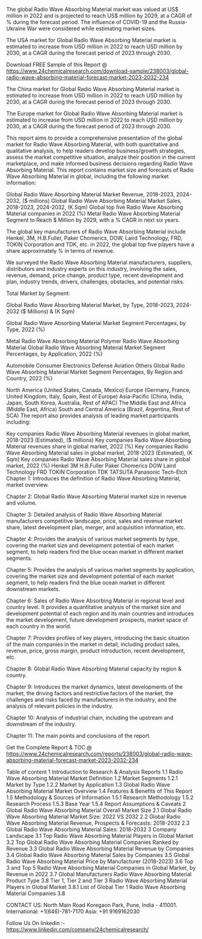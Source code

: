 The global Radio Wave Absorbing Material market was valued at US$ million in 2022 and is projected to reach US$ million by 2029, at a CAGR of % during the forecast period. The influence of COVID-19 and the Russia-Ukraine War were considered while estimating market sizes.

The USA market for Global  Radio Wave Absorbing Material  market is estimated to increase from USD million in 2022 to reach USD million by 2030, at a CAGR during the forecast period of 2023 through 2030.

Download FREE Sample of this Report @ https://www.24chemicalresearch.com/download-sample/238003/global-radio-wave-absorbing-material-forecast-market-2023-2032-234

The China market for Global  Radio Wave Absorbing Material  market is estimated to increase from USD million in 2022 to reach USD million by 2030, at a CAGR during the forecast period of 2023 through 2030.

The Europe market for Global  Radio Wave Absorbing Material  market is estimated to increase from USD million in 2022 to reach USD million by 2030, at a CAGR during the forecast period of 2023 through 2030.

This report aims to provide a comprehensive presentation of the global market for Radio Wave Absorbing Material, with both quantitative and qualitative analysis, to help readers develop business/growth strategies, assess the market competitive situation, analyze their position in the current marketplace, and make informed business decisions regarding Radio Wave Absorbing Material. This report contains market size and forecasts of Radio Wave Absorbing Material in global, including the following market information:

Global Radio Wave Absorbing Material Market Revenue, 2018-2023, 2024-2032, ($ millions)
Global Radio Wave Absorbing Material Market Sales, 2018-2023, 2024-2032, (K Sqm)
Global top five Radio Wave Absorbing Material companies in 2022 (%)
Metal Radio Wave Absorbing Material Segment to Reach $ Million by 2029, with a % CAGR in next six years.

The global key manufacturers of Radio Wave Absorbing Material include Henkel, 3M, H.B.Fuller, Paker Chomerics, DOW, Laird Technology, FRD, TOKIN Corporation and TDK, etc. in 2022, the global top five players have a share approximately % in terms of revenue.

We surveyed the Radio Wave Absorbing Material manufacturers, suppliers, distributors and industry experts on this industry, involving the sales, revenue, demand, price change, product type, recent development and plan, industry trends, drivers, challenges, obstacles, and potential risks.

Total Market by Segment:

Global Radio Wave Absorbing Material Market, by Type, 2018-2023, 2024-2032 ($ Millions) & (K Sqm)

Global Radio Wave Absorbing Material Market Segment Percentages, by Type, 2022 (%)

Metal Radio Wave Absorbing Material
Polymer Radio Wave Absorbing Material
Global Radio Wave Absorbing Material Market Segment Percentages, by Application, 2022 (%)

Automobile
Consumer Electronics
Defense Aviation
Others
Global Radio Wave Absorbing Material Market Segment Percentages, By Region and Country, 2022 (%)

North America (United States, Canada, Mexico)
Europe (Germany, France, United Kingdom, Italy, Spain, Rest of Europe)
Asia-Pacific (China, India, Japan, South Korea, Australia, Rest of APAC)
The Middle East and Africa (Middle East, Africa)
South and Central America (Brazil, Argentina, Rest of SCA)
The report also provides analysis of leading market participants including:

Key companies Radio Wave Absorbing Material revenues in global market, 2018-2023 (Estimated), ($ millions)
Key companies Radio Wave Absorbing Material revenues share in global market, 2022 (%)
Key companies Radio Wave Absorbing Material sales in global market, 2018-2023 (Estimated), (K Sqm)
Key companies Radio Wave Absorbing Material sales share in global market, 2022 (%)
Henkel
3M
H.B.Fuller
Paker Chomerics
DOW
Laird Technology
FRD
TOKIN Corporation
TDK
TATSUTA
Panasonic
Tech-Etch
Chapter 1: Introduces the definition of Radio Wave Absorbing Material, market overview.

Chapter 2: Global Radio Wave Absorbing Material market size in revenue and volume.

Chapter 3: Detailed analysis of Radio Wave Absorbing Material manufacturers competitive landscape, price, sales and revenue market share, latest development plan, merger, and acquisition information, etc.

Chapter 4: Provides the analysis of various market segments by type, covering the market size and development potential of each market segment, to help readers find the blue ocean market in different market segments.

Chapter 5: Provides the analysis of various market segments by application, covering the market size and development potential of each market segment, to help readers find the blue ocean market in different downstream markets.

Chapter 6: Sales of Radio Wave Absorbing Material in regional level and country level. It provides a quantitative analysis of the market size and development potential of each region and its main countries and introduces the market development, future development prospects, market space of each country in the world.

Chapter 7: Provides profiles of key players, introducing the basic situation of the main companies in the market in detail, including product sales, revenue, price, gross margin, product introduction, recent development, etc.

Chapter 8: Global Radio Wave Absorbing Material capacity by region & country.

Chapter 9: Introduces the market dynamics, latest developments of the market, the driving factors and restrictive factors of the market, the challenges and risks faced by manufacturers in the industry, and the analysis of relevant policies in the industry.

Chapter 10: Analysis of industrial chain, including the upstream and downstream of the industry.

Chapter 11: The main points and conclusions of the report.

Get the Complete Report & TOC @ https://www.24chemicalresearch.com/reports/238003/global-radio-wave-absorbing-material-forecast-market-2023-2032-234

Table of content
1 Introduction to Research & Analysis Reports
1.1 Radio Wave Absorbing Material Market Definition
1.2 Market Segments
1.2.1 Market by Type
1.2.2 Market by Application
1.3 Global Radio Wave Absorbing Material Market Overview
1.4 Features & Benefits of This Report
1.5 Methodology & Sources of Information
1.5.1 Research Methodology
1.5.2 Research Process
1.5.3 Base Year
1.5.4 Report Assumptions & Caveats
2 Global Radio Wave Absorbing Material Overall Market Size
2.1 Global Radio Wave Absorbing Material Market Size: 2022 VS 2032
2.2 Global Radio Wave Absorbing Material Revenue, Prospects & Forecasts: 2018-2032
2.3 Global Radio Wave Absorbing Material Sales: 2018-2032
3 Company Landscape
3.1 Top Radio Wave Absorbing Material Players in Global Market
3.2 Top Global Radio Wave Absorbing Material Companies Ranked by Revenue
3.3 Global Radio Wave Absorbing Material Revenue by Companies
3.4 Global Radio Wave Absorbing Material Sales by Companies
3.5 Global Radio Wave Absorbing Material Price by Manufacturer (2018-2023)
3.6 Top 3 and Top 5 Radio Wave Absorbing Material Companies in Global Market, by Revenue in 2022
3.7 Global Manufacturers Radio Wave Absorbing Material Product Type
3.8 Tier 1, Tier 2 and Tier 3 Radio Wave Absorbing Material Players in Global Market
3.8.1 List of Global Tier 1 Radio Wave Absorbing Material Companies
3.8

CONTACT US:
North Main Road Koregaon Park, Pune, India - 411001.
International: +1(646)-781-7170
Asia: +91 9169162030

Follow Us On linkedin :- https://www.linkedin.com/company/24chemicalresearch/
